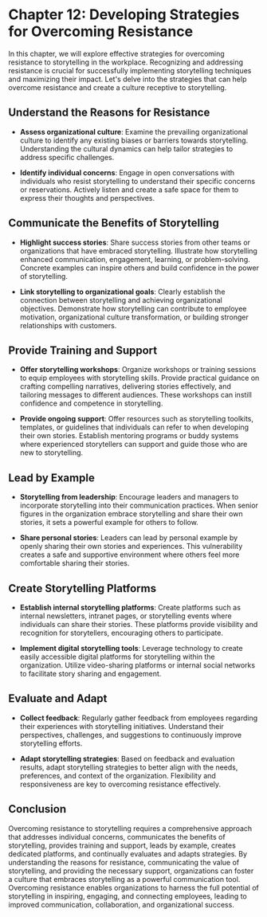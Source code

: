 Chapter 12: Developing Strategies for Overcoming Resistance
===========================================================

In this chapter, we will explore effective strategies for overcoming resistance to storytelling in the workplace. Recognizing and addressing resistance is crucial for successfully implementing storytelling techniques and maximizing their impact. Let's delve into the strategies that can help overcome resistance and create a culture receptive to storytelling.

Understand the Reasons for Resistance
-------------------------------------

* **Assess organizational culture**: Examine the prevailing organizational culture to identify any existing biases or barriers towards storytelling. Understanding the cultural dynamics can help tailor strategies to address specific challenges.

* **Identify individual concerns**: Engage in open conversations with individuals who resist storytelling to understand their specific concerns or reservations. Actively listen and create a safe space for them to express their thoughts and perspectives.

Communicate the Benefits of Storytelling
----------------------------------------

* **Highlight success stories**: Share success stories from other teams or organizations that have embraced storytelling. Illustrate how storytelling enhanced communication, engagement, learning, or problem-solving. Concrete examples can inspire others and build confidence in the power of storytelling.

* **Link storytelling to organizational goals**: Clearly establish the connection between storytelling and achieving organizational objectives. Demonstrate how storytelling can contribute to employee motivation, organizational culture transformation, or building stronger relationships with customers.

Provide Training and Support
----------------------------

* **Offer storytelling workshops**: Organize workshops or training sessions to equip employees with storytelling skills. Provide practical guidance on crafting compelling narratives, delivering stories effectively, and tailoring messages to different audiences. These workshops can instill confidence and competence in storytelling.

* **Provide ongoing support**: Offer resources such as storytelling toolkits, templates, or guidelines that individuals can refer to when developing their own stories. Establish mentoring programs or buddy systems where experienced storytellers can support and guide those who are new to storytelling.

Lead by Example
---------------

* **Storytelling from leadership**: Encourage leaders and managers to incorporate storytelling into their communication practices. When senior figures in the organization embrace storytelling and share their own stories, it sets a powerful example for others to follow.

* **Share personal stories**: Leaders can lead by personal example by openly sharing their own stories and experiences. This vulnerability creates a safe and supportive environment where others feel more comfortable sharing their stories.

Create Storytelling Platforms
-----------------------------

* **Establish internal storytelling platforms**: Create platforms such as internal newsletters, intranet pages, or storytelling events where individuals can share their stories. These platforms provide visibility and recognition for storytellers, encouraging others to participate.

* **Implement digital storytelling tools**: Leverage technology to create easily accessible digital platforms for storytelling within the organization. Utilize video-sharing platforms or internal social networks to facilitate story sharing and engagement.

Evaluate and Adapt
------------------

* **Collect feedback**: Regularly gather feedback from employees regarding their experiences with storytelling initiatives. Understand their perspectives, challenges, and suggestions to continuously improve storytelling efforts.

* **Adapt storytelling strategies**: Based on feedback and evaluation results, adapt storytelling strategies to better align with the needs, preferences, and context of the organization. Flexibility and responsiveness are key to overcoming resistance effectively.

Conclusion
----------

Overcoming resistance to storytelling requires a comprehensive approach that addresses individual concerns, communicates the benefits of storytelling, provides training and support, leads by example, creates dedicated platforms, and continually evaluates and adapts strategies. By understanding the reasons for resistance, communicating the value of storytelling, and providing the necessary support, organizations can foster a culture that embraces storytelling as a powerful communication tool. Overcoming resistance enables organizations to harness the full potential of storytelling in inspiring, engaging, and connecting employees, leading to improved communication, collaboration, and organizational success.
